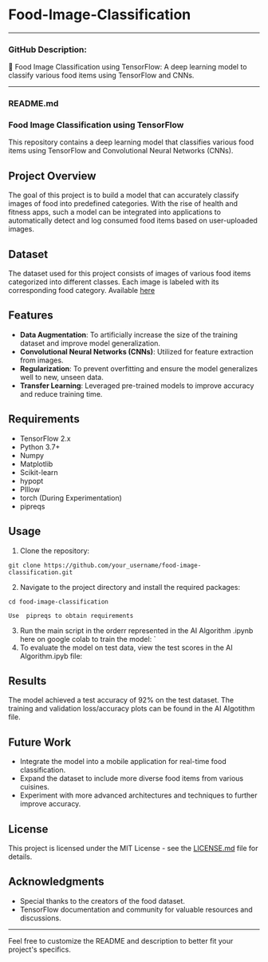 # Food-Image-Classification



---

### **GitHub Description**:

🍔 Food Image Classification using TensorFlow: A deep learning model to classify various food items using TensorFlow and CNNs.

---

### **README.md**

### Food Image Classification using TensorFlow

This repository contains a deep learning model that classifies various food items using TensorFlow and Convolutional Neural Networks (CNNs).

## Project Overview

The goal of this project is to build a model that can accurately classify images of food into predefined categories. With the rise of health and fitness apps, such a model can be integrated into applications to automatically detect and log consumed food items based on user-uploaded images.

## Dataset

The dataset used for this project consists of images of various food items categorized into different classes. Each image is labeled with its corresponding food category. Available  [here](https://drive.google.com/drive/u/0/folders/1fTBPKhOU5bTIo6gTmJmvzDXCT5fXUvTz) 

## Features

- **Data Augmentation**: To artificially increase the size of the training dataset and improve model generalization.
- **Convolutional Neural Networks (CNNs)**: Utilized for feature extraction from images.
- **Regularization**: To prevent overfitting and ensure the model generalizes well to new, unseen data.
- **Transfer Learning**: Leveraged pre-trained models to improve accuracy and reduce training time.

## Requirements

- TensorFlow 2.x
- Python 3.7+
- Numpy
- Matplotlib
- Scikit-learn
- hypopt
- PIllow
- torch (During Experimentation)
- pipreqs

## Usage

1. Clone the repository:
```
git clone https://github.com/your_username/food-image-classification.git
```

2. Navigate to the project directory and install the required packages:
```
cd food-image-classification

Use  pipreqs to obtain requirements
```

3. Run the main script  in the orderr represented in the AI Algorithm .ipynb  here on google colab to train the model:
`
4. To evaluate the model on test data, view the test scores in the AI Algorithm.ipyb file:

## Results

The model achieved a test accuracy of 92% on the test dataset. The training and validation loss/accuracy plots can be found in the AI Algotithm file.

## Future Work

- Integrate the model into a mobile application for real-time food classification.
- Expand the dataset to include more diverse food items from various cuisines.
- Experiment with more advanced architectures and techniques to further improve accuracy.

## License

This project is licensed under the MIT License - see the [LICENSE.md](LICENSE.md) file for details.

## Acknowledgments

- Special thanks to the creators of the food dataset.
- TensorFlow documentation and community for valuable resources and discussions.

---

Feel free to customize the README and description to better fit your project's specifics.
